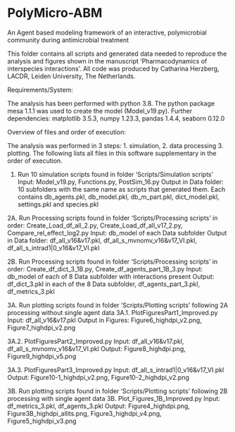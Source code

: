 # PolyMicro-ABM
An Agent based modeling framework of an interactive, polymicrobial community during antimicrobial treatment

This folder contains all scripts and generated data needed to reproduce the analysis and figures shown in the manuscript ‘Pharmacodynamics of interspecies interactions’. All code was produced by Catharina Herzberg, LACDR, Leiden University, The Netherlands.

Requirements/System:

The analysis has been performed with python 3.8. The python package mesa 1.1.1 was used to create the model (Model_v19.py). Further dependencies: matplotlib 3.5.3, numpy 1.23.3, pandas 1.4.4, seaborn 0.12.0


Overview of files and order of execution:

The analysis was performed in 3 steps: 1. simulation, 2. data processing 3. plotting. The following lists all files in this software supplementary in the order of execution. 

1. Run 10 simulation scripts found in folder ‘Scripts/Simulation scripts’
Input: Model_v19.py, Functions.py, PostSim_16.py
Output in Data folder: 10 subfolders with the same name as scripts that generated them. Each contains db_agents.pkl, db_model.pkl, db_m_part.pkl, dict_model.pkl, settings.pkl and species.pkl

2A. Run Processing scripts found in folder ‘Scripts/Processing scripts’ in order: Create_Load_df_all_2.py, Create_Load_df_all_v17_2.py, Compare_rel_effect_log2.py
Input: db_model of each Data subfolder
Output in Data folder: df_all_v16&v17.pkl, df_all_s_mvnomv_v16&v17_VI.pkl, df_all_s_intrad1|0_v16&v17_VI.pkl

2B. Run Processing scripts found in folder ‘Scripts/Processing scripts’ in order: Create_df_dict_3_1B.py, Create_df_agents_part_1B_3.py
Input: db_model of each of 8 Data subfolder with interactions present
Output: df_dict_3.pkl in each of the 8 Data subfolder, df_agents_part_3.pkl, df_metrics_3.pkl

3A. Run plotting scripts found in folder ‘Scripts/Plotting scripts’ following 2A processing without single agent data
3A.1. PlotFiguresPart1_Improved.py
Input:  df_all_v16&v17.pkl
Output in Figures: Figure6_highdpi_v2.png, Figure7_highdpi_v2.png

3A.2. PlotFiguresPart2_Improved.py
Input: df_all_v16&v17.pkl, df_all_s_mvnomv_v16&v17_VI.pkl
Output: Figure8_highdpi.png, Figure9_highdpi_v5.png
	
3A.3. PlotFiguresPart3_Improved.py
Input: df_all_s_intrad1|0_v16&v17_VI.pkl
Output: Figure10-1_highdpi_v2.png, Figure10-2_highdpi_v2.png

3B. Run plotting scripts found in folder ‘Scripts/Plotting scripts’ following 2B processing with single agent data
3B. Plot_Figures_1B_Improved.py
Input: df_metrics_3.pkl, df_agents_3.pkl
Output: Figure4_highdpi.png, Figure3B_highdpi_allits.png, Figure3_highdpi_v4.png, Figure5_highdpi_v3.png
